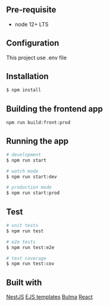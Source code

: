 ## Pre-requisite

- node 12+ LTS

## Configuration

This project use .env file


## Installation

```bash
$ npm install
```

## Building the frontend app

```
npm run build:front:prod
```

## Running the app

```bash
# development
$ npm run start

# watch mode
$ npm run start:dev

# production mode
$ npm run start:prod
```

## Test

```bash
# unit tests
$ npm run test

# e2e tests
$ npm run test:e2e

# test coverage
$ npm run test:cov
```

## Built with

[NestJS](https://nestjs.com/)
[EJS templates](https://ejs.co/)
[Bulma](https://bulma.io/)
[React]()
